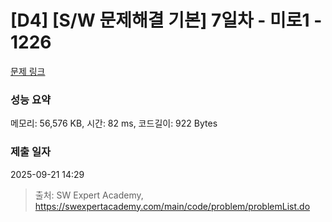 # [D4] [S/W 문제해결 기본] 7일차 - 미로1 - 1226 

[문제 링크](https://swexpertacademy.com/main/code/problem/problemDetail.do?contestProbId=AV14vXUqAGMCFAYD) 

### 성능 요약

메모리: 56,576 KB, 시간: 82 ms, 코드길이: 922 Bytes

### 제출 일자

2025-09-21 14:29



> 출처: SW Expert Academy, https://swexpertacademy.com/main/code/problem/problemList.do